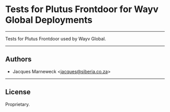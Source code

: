 # Tests for Plutus Frontdoor for Wayv Global Deployments

---

Tests for Plutus Frontdoor used by Wayv Global.

---

## Authors

 * Jacques Marneweck <<jacques@siberia.co.za>>

---

## License

Proprietary.
